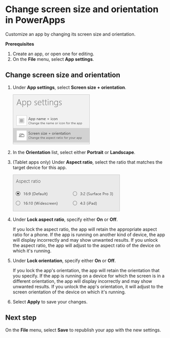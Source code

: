 <properties
	pageTitle="Change screen size and orientation | Microsoft PowerApps"
	description="Step-by-step instructions for changing settings such as the screen size and orientation"
	services=""
	suite="powerapps"
	documentationCenter="na"
	authors="AFTOwen"
	manager="erikre"
	editor=""
	tags=""/>

<tags
   ms.service="powerapps"
   ms.devlang="na"
   ms.topic="article"
   ms.tgt_pltfrm="na"
   ms.workload="na"
   ms.date="01/21/2015"
   ms.author="anneta"/>

# Change screen size and orientation in PowerApps #

Customize an app by changing its screen size and orientation.

**Prerequisites**

1. Create an app, or open one for editing.
1. On the **File** menu, select **App settings**.

## Change screen size and orientation ##
1. Under **App settings**, select **Screen size + orientation**.

	![Option to change the screen size and orientation of an app](./media/set-aspect-ratio-portrait-landscape/size-orientation.png)

1. In the **Orientation** list, select either **Portrait** or **Landscape**.

1. (Tablet apps only) Under **Aspect ratio**, select the ratio that matches the target device for this app.

	![Change the aspect ratio of a tablet app](./media/set-aspect-ratio-portrait-landscape/aspect-tablet.png)

1. Under **Lock aspect ratio**, specify either **On** or **Off**.

	If you lock the aspect ratio, the app will retain the appropriate aspect ratio for a phone. If the app is running on another kind of device, the app will display incorrectly and may show unwanted results. If you unlock the aspect ratio, the app will adjust to the aspect ratio of the device on which it's running.

1. Under **Lock orientation**, specify either **On** or **Off**.

	If you lock the app's orientation, the app will retain the orientation that you specify. If the app is running on a device for which the screen is in a different orientation, the app will display incorrectly and may show unwanted results. If you unlock the app's orientation, it will adjust to the screen orientation of the device on which it's running.

1. Select **Apply** to save your changes.

## Next step #
On the **File** menu, select **Save** to republish your app with the new settings.
